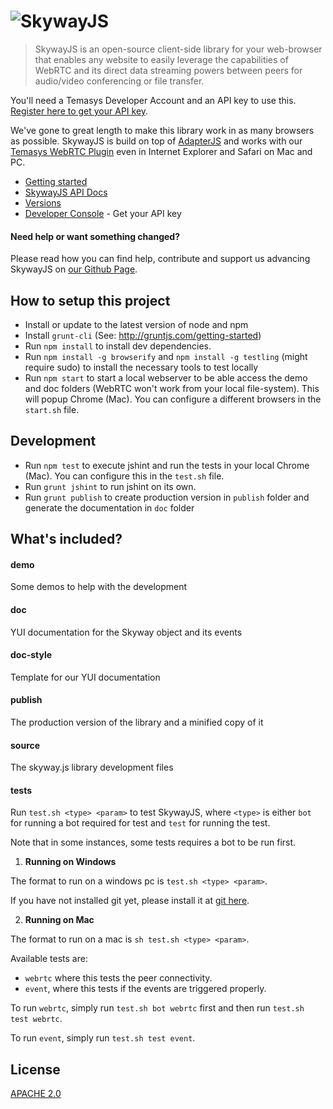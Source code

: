 # ![SkywayJS](http://temasys.github.io/resources/img/skywayjs.svg)

> SkywayJS is an open-source client-side library for your web-browser that enables any website to easily leverage the capabilities of WebRTC and its direct data streaming powers between peers for audio/video conferencing or file transfer.

You'll need a Temasys Developer Account and an API key to use this. [Register here to get your API key](https://developer.temasys.com.sg).

We've gone to great length to make this library work in as many browsers as possible. SkywayJS is build on top of [AdapterJS](http://github.com/Temasys/AdapterJS) and works with our [Temasys WebRTC Plugin](https://temasys.atlassian.net/wiki/display/TWPP/WebRTC+Plugins) even in Internet Explorer and Safari on Mac and PC.

- [Getting started](http://temasys.github.io/how-to/2014/08/08/Getting_started_with_WebRTC_and_SkywayJS/)
- [SkywayJS API Docs](http://cdn.temasys.com.sg/skyway/skywayjs/latest/doc/classes/Skyway.html)
- [Versions](http://github.com/Temasys/SkywayJS/releases)
- [Developer Console](https://developer.temasys.com.sg) - Get your API key


#### Need help or want something changed?

Please read how you can find help, contribute and support us advancing SkywayJS on [our Github Page](http://temasys.github.io/support).


## How to setup this project

- Install or update to the latest version of node and npm
- Install `grunt-cli` (See: http://gruntjs.com/getting-started)
- Run `npm install` to install dev dependencies.
- Run `npm install -g browserify` and `npm install -g testling` (might require sudo) to install the necessary tools to test locally
- Run `npm start` to start a local webserver to be able access the demo and doc folders (WebRTC won't work from your local file-system). This will popup Chrome (Mac). You can configure a different browsers in the `start.sh` file.

## Development

- Run `npm test` to execute jshint and run the tests in your local Chrome (Mac). You can configure this in the `test.sh` file.
- Run `grunt jshint` to run jshint on its own.
- Run `grunt publish` to create production version in `publish` folder and generate the documentation in `doc` folder


## What's included?

#### demo

Some demos to help with the development

#### doc

YUI documentation for the Skyway object and its events

#### doc-style

Template for our YUI documentation

#### publish

The production version of the library and a minified copy of it

#### source

The skyway.js library development files

#### tests

Run `test.sh <type> <param>` to test SkywayJS, where `<type>` is either `bot` for running a bot required for test and `test` for running the test.

Note that in some instances, some tests requires a bot to be run first.

1. __Running on Windows__

 The format to run on a windows pc is `test.sh <type> <param>`.

 If you have not installed git yet, please install it at [git here](http://git-scm.com/download/win).

2. __Running on Mac__

 The format to run on a mac is `sh test.sh <type> <param>`.

Available tests are:

- `webrtc` where this tests the peer connectivity.
- `event`, where this tests if the events are triggered properly.

To run `webrtc`, simply run `test.sh bot webrtc` first and then run `test.sh test webrtc`.

To run `event`, simply run `test.sh test event`.

## License

[APACHE 2.0](http://www.apache.org/licenses/LICENSE-2.0.html)

